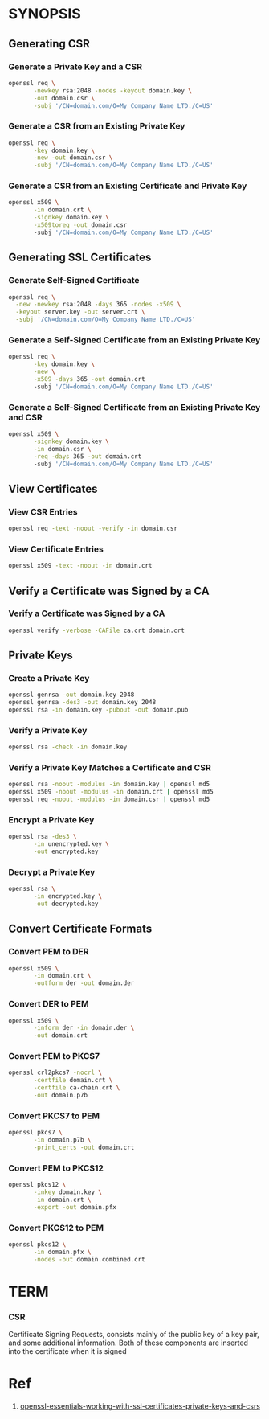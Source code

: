 # SYNOPSIS

## Generating CSR

### Generate a Private Key and a CSR
```sh
openssl req \
       -newkey rsa:2048 -nodes -keyout domain.key \
       -out domain.csr \
       -subj '/CN=domain.com/O=My Company Name LTD./C=US'
```

### Generate a CSR from an Existing Private Key
```sh
openssl req \
       -key domain.key \
       -new -out domain.csr \
       -subj '/CN=domain.com/O=My Company Name LTD./C=US'
```

### Generate a CSR from an Existing Certificate and Private Key
```sh
openssl x509 \
       -in domain.crt \
       -signkey domain.key \
       -x509toreq -out domain.csr
       -subj '/CN=domain.com/O=My Company Name LTD./C=US'
```

## Generating SSL Certificates

### Generate Self-Signed Certificate
```sh
openssl req \
  -new -newkey rsa:2048 -days 365 -nodes -x509 \
  -keyout server.key -out server.crt \
  -subj '/CN=domain.com/O=My Company Name LTD./C=US'
```

### Generate a Self-Signed Certificate from an Existing Private Key
```sh
openssl req \
       -key domain.key \
       -new \
       -x509 -days 365 -out domain.crt
       -subj '/CN=domain.com/O=My Company Name LTD./C=US'
```

### Generate a Self-Signed Certificate from an Existing Private Key and CSR
```sh
openssl x509 \
       -signkey domain.key \
       -in domain.csr \
       -req -days 365 -out domain.crt
       -subj '/CN=domain.com/O=My Company Name LTD./C=US'
```

## View Certificates

### View CSR Entries
```sh
openssl req -text -noout -verify -in domain.csr
```

### View Certificate Entries
```sh
openssl x509 -text -noout -in domain.crt
```

## Verify a Certificate was Signed by a CA

### Verify a Certificate was Signed by a CA
```sh
openssl verify -verbose -CAFile ca.crt domain.crt
```

## Private Keys
### Create a Private Key
```sh
openssl genrsa -out domain.key 2048
openssl genrsa -des3 -out domain.key 2048
openssl rsa -in domain.key -pubout -out domain.pub
```
### Verify a Private Key
```sh
openssl rsa -check -in domain.key
```
### Verify a Private Key Matches a Certificate and CSR
```sh
openssl rsa -noout -modulus -in domain.key | openssl md5
openssl x509 -noout -modulus -in domain.crt | openssl md5
openssl req -noout -modulus -in domain.csr | openssl md5
```
### Encrypt a Private Key
```sh
openssl rsa -des3 \
       -in unencrypted.key \
       -out encrypted.key
```
### Decrypt a Private Key
```sh
openssl rsa \
       -in encrypted.key \
       -out decrypted.key
```

## Convert Certificate Formats
### Convert PEM to DER
```sh
openssl x509 \
       -in domain.crt \
       -outform der -out domain.der
```
### Convert DER to PEM
```sh
openssl x509 \
       -inform der -in domain.der \
       -out domain.crt
```
### Convert PEM to PKCS7
```sh
openssl crl2pkcs7 -nocrl \
       -certfile domain.crt \
       -certfile ca-chain.crt \
       -out domain.p7b
```
### Convert PKCS7 to PEM
```sh
openssl pkcs7 \
       -in domain.p7b \
       -print_certs -out domain.crt
```
### Convert PEM to PKCS12
```sh
openssl pkcs12 \
       -inkey domain.key \
       -in domain.crt \
       -export -out domain.pfx
```
### Convert PKCS12 to PEM
```sh
openssl pkcs12 \
       -in domain.pfx \
       -nodes -out domain.combined.crt
```


# TERM

### CSR 
Certificate Signing Requests, consists mainly of the public key of a key pair, and some additional information. Both of these components are inserted into the certificate when it is signed


# Ref
1.  [openssl-essentials-working-with-ssl-certificates-private-keys-and-csrs](https://www.digitalocean.com/community/tutorials/openssl-essentials-working-with-ssl-certificates-private-keys-and-csrs)

